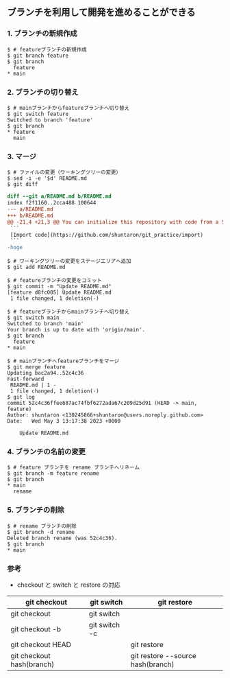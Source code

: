 ## ブランチを利用して開発を進めることができる

### 1. ブランチの新規作成
```console
$ # featureブランチの新規作成
$ git branch feature
$ git branch
  feature
* main
```
### 2. ブランチの切り替え
```console
$ # mainブランチからfeatureブランチへ切り替え
$ git switch feature
Switched to branch 'feature'
$ git branch
* feature
  main
```

### 3. マージ
```console
$ # ファイルの変更（ワーキングツリーの変更）
$ sed -i -e '$d' README.md 
$ git diff
```
````diff
diff --git a/README.md b/README.md
index f2f1160..2cca488 100644
--- a/README.md
+++ b/README.md
@@ -21,4 +21,3 @@ You can initialize this repository with code from a Subversion, Mercurial, or TF
 ```
 [Import code](https://github.com/shuntaron/git_practice/import)
 ```
-hoge
````
```console
$ # ワーキングツリーの変更をステージエリアへ追加
$ git add README.md

$ # featureブランチの変更をコミット
$ git commit -m "Update README.md"
[feature d8fc005] Update README.md
 1 file changed, 1 deletion(-)
```
```console
$ # featureブランチからmainブランチへ切り替え
$ git switch main
Switched to branch 'main'
Your branch is up to date with 'origin/main'.
$ git branch
  feature
* main

$ # mainブランチへfeatureブランチをマージ
$ git merge feature
Updating bac2a94..52c4c36
Fast-forward
 README.md | 1 -
 1 file changed, 1 deletion(-)
$ git log
commit 52c4c36ffee687ac74fbf6272ada67c209d25d91 (HEAD -> main, feature)
Author: shuntaron <130245866+shuntaron@users.noreply.github.com>
Date:   Wed May 3 13:17:38 2023 +0000

    Update README.md
```

### 4. ブランチの名前の変更
```console
$ # feature ブランチを rename ブランチへリネーム
$ git branch -m feature rename
$ git branch
* main
  rename
```

### 5. ブランチの削除
```console
$ # rename ブランチの削除
$ git branch -d rename
Deleted branch rename (was 52c4c36).
$ git branch
* main
```

###  参考

- checkout と switch と restore の対応

| git checkout              | git switch    | git restore                       |
| ------------------------- | ------------- | --------------------------------- |
| git checkout              | git switch    |                                   |
| git checkout -b           | git switch -c |                                   |
| git checkout HEAD         |               | git restore                       |
| git checkout hash(branch) |               | git restore --source hash(branch) |
